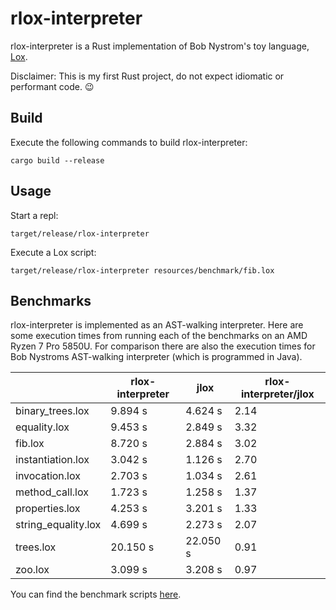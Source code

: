 # rlox-interpreter

rlox-interpreter is a Rust implementation of Bob Nystrom's toy language, [Lox](https://craftinginterpreters.com/).

Disclaimer: This is my first Rust project, do not expect idiomatic or performant code. :wink:

## Build

Execute the following commands to build rlox-interpreter:

    cargo build --release

## Usage

Start a repl:

    target/release/rlox-interpreter

Execute a Lox script:

    target/release/rlox-interpreter resources/benchmark/fib.lox

## Benchmarks

rlox-interpreter is implemented as an AST-walking interpreter. Here are some execution times from running each of the
benchmarks on an AMD Ryzen 7 Pro 5850U. For comparison there are also the execution times for Bob Nystroms AST-walking
interpreter (which is programmed in Java).

|                     | rlox-interpreter | jlox     | rlox-interpreter/jlox |
|---------------------|------------------|----------|-----------------------|
| binary_trees.lox    |          9.894 s |  4.624 s |                  2.14 |
| equality.lox        |          9.453 s |  2.849 s |                  3.32 |
| fib.lox             |          8.720 s |  2.884 s |                  3.02 |
| instantiation.lox   |          3.042 s |  1.126 s |                  2.70 |
| invocation.lox      |          2.703 s |  1.034 s |                  2.61 |
| method_call.lox     |          1.723 s |  1.258 s |                  1.37 |
| properties.lox      |          4.253 s |  3.201 s |                  1.33 |
| string_equality.lox |          4.699 s |  2.273 s |                  2.07 |
| trees.lox           |         20.150 s | 22.050 s |                  0.91 |
| zoo.lox             |          3.099 s |  3.208 s |                  0.97 |

You can find the benchmark scripts [here](resources/benchmark).